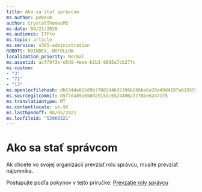 ```yaml
---
title: Ako sa stať správcom
ms.author: pebaum
author: CrystalThomasMS
ms.date: 04/21/2020
ms.audience: ITPro
ms.topic: article
ms.service: o365-administration
ROBOTS: NOINDEX, NOFOLLOW
localization_priority: Normal
ms.assetid: acff9f3e-e5d9-4eee-b1b3-9895a7cb27fc
ms.custom:
- "3"
- "71"
- "13"
ms.openlocfilehash: db534de825d9b77882d4b37396b266ba6a28e49d4287ab1555500b4e54d8c10b
ms.sourcegitcommit: b5f7da89a650d2915dc652449623c78be6247175
ms.translationtype: MT
ms.contentlocale: sk-SK
ms.lasthandoff: 08/05/2021
ms.locfileid: "53969321"
---
```

# <a name="become-an-admin"></a>Ako sa stať správcom

Ak chcete vo svojej organizácii prevziať rolu správcu, musíte prevziať nájomníka.
  
Postupujte podľa pokynov v tejto príručke: [Prevzatie roly správcu](https://docs.microsoft.com/azure/active-directory/users-groups-roles/domains-admin-takeover)